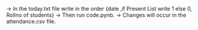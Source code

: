 -> In the today.txt file write in the order {date ,if Present List write 1 else 0, Rollno of students}
-> Then run code.pynb.
-> Changes will occur in the attendance.csv file.
